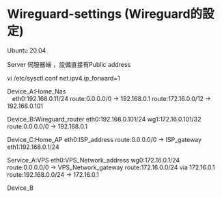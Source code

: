 # Wireguard-settings (Wireguard的設定)

Ubuntu 20.04

Server 伺服器端 ，設備直接有Public address

vi /etc/sysctl.conf
net.ipv4.ip_forward=1

Device_A:Home_Nas <br>
&nbsp;&nbsp;   eth0:192.168.0.11/24
    route:0.0.0.0/0 -> 192.168.0.1
    route:172.16.0.0/12 -> 192.168.0.101
    
Device_B:Wireguard_router
    eth0:192.168.0.101/24
    wg1:172.16.0.101/32
    route:0.0.0.0/0 -> 192.168.0.1

Device_C:Home_AP
    eth0:ISP_address
    route:0.0.0.0/0 -> ISP_gateway
    eth1:192.168.0.1/24

Service_A:VPS
    eth0:VPS_Network_address
    wg0:172.16.0.1/24
    route:0.0.0.0/0 -> VPS_Network_gateway
    route:172.16.0.0/24 via 172.16.0.1
    route:192.168.0.0/24 -> 172.16.0.1
    
Device_B
